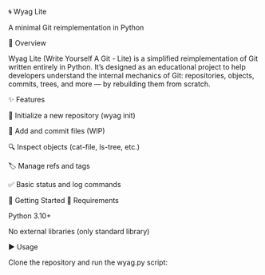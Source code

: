 🌀 Wyag Lite

A minimal Git reimplementation in Python

📌 Overview

Wyag Lite (Write Yourself A Git - Lite) is a simplified reimplementation of Git written entirely in Python.
It’s designed as an educational project to help developers understand the internal mechanics of Git: repositories, objects, commits, trees, and more — by rebuilding them from scratch.

✨ Features

📂 Initialize a new repository (wyag init)

📝 Add and commit files (WIP)

🔍 Inspect objects (cat-file, ls-tree, etc.)

🏷️ Manage refs and tags

✅ Basic status and log commands

🚀 Getting Started
🔧 Requirements

Python 3.10+

No external libraries (only standard library)

▶️ Usage

Clone the repository and run the wyag.py script:
